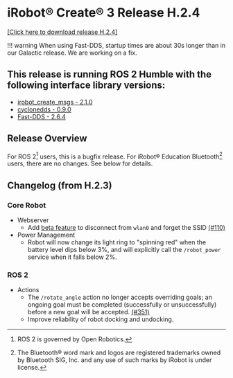 # iRobot® Create® 3 Release H.2.4
[[Click here to download release H.2.4]](https://edu.irobot.com/create3/firmware/H.2.4)

!!! warning
    When using Fast-DDS, startup times are about 30s longer than in our Galactic release. We are working on a fix.

## This release is running ROS 2 Humble with the following interface library versions:

- [irobot_create_msgs - 2.1.0](https://github.com/iRobotEducation/irobot_create_msgs/tree/2.1.0)
- [cyclonedds - 0.9.0](https://github.com/eclipse-cyclonedds/cyclonedds/tree/0.9.0)
- [Fast-DDS - 2.6.4](https://github.com/eProsima/Fast-DDS/tree/2.6.4)

## Release Overview
For ROS 2[^1] users, this is a bugfix release.
For iRobot® Education Bluetooth[^2] users, there are no changes.
See below for details.

## Changelog (from H.2.3)
### Core Robot
* Webserver
    * Add [beta feature](../../webserver/forget-wifi/) to disconnect from `wlan0` and forget the SSID [(#110)](https://github.com/iRobotEducation/create3_docs/issues/110)
* Power Management
    * Robot will now change its light ring to "spinning red" when the battery level dips below 3%, and will explicitly call the `/robot_power` service when it falls below 2%.

### ROS 2
* Actions
    * The `/rotate_angle` action no longer accepts overriding goals; an ongoing goal must be completed (successfully or unsuccessfully) before a new goal will be accepted. [(#351)](https://github.com/iRobotEducation/create3_docs/issues/351)
    * Improve reliability of robot docking and undocking.

[^1]: ROS 2 is governed by Open Robotics.
[^2]: The Bluetooth® word mark and logos are registered trademarks owned by Bluetooth SIG, Inc. and any use of such marks by iRobot is under license.
[^3]: All other trademarks mentioned are the property of their respective owners.